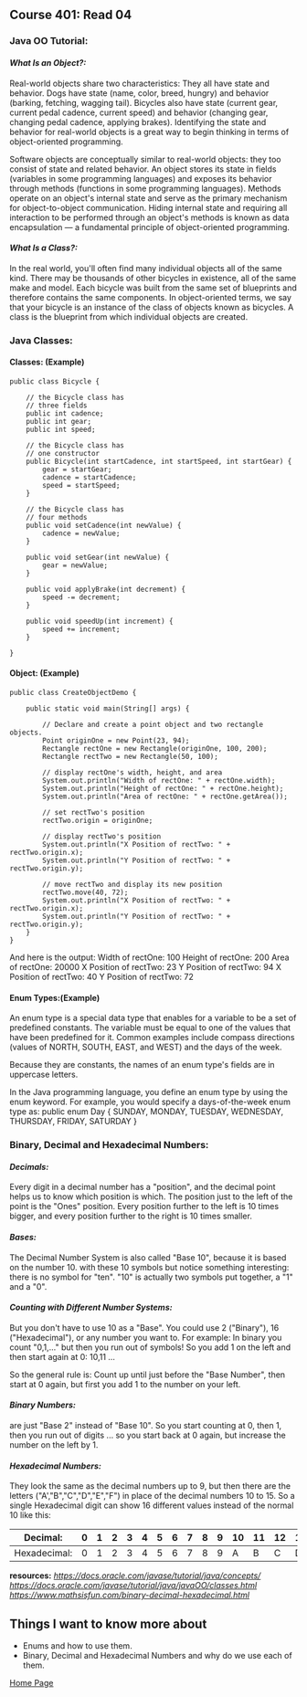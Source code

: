 ## **Course 401: Read 04**


### **Java OO Tutorial:**
#### *What Is an Object?:*
Real-world objects share two characteristics: They all have state and behavior. Dogs have state (name, color, breed, hungry) and behavior (barking, fetching, wagging tail). Bicycles also have state (current gear, current pedal cadence, current speed) and behavior (changing gear, changing pedal cadence, applying brakes). Identifying the state and behavior for real-world objects is a great way to begin thinking in terms of object-oriented programming.

Software objects are conceptually similar to real-world objects: they too consist of state and related behavior. An object stores its state in fields (variables in some programming languages) and exposes its behavior through methods (functions in some programming languages). Methods operate on an object's internal state and serve as the primary mechanism for object-to-object communication. Hiding internal state and requiring all interaction to be performed through an object's methods is known as data encapsulation — a fundamental principle of object-oriented programming.

#### *What Is a Class?:*
In the real world, you'll often find many individual objects all of the same kind. There may be thousands of other bicycles in existence, all of the same make and model. Each bicycle was built from the same set of blueprints and therefore contains the same components. In object-oriented terms, we say that your bicycle is an instance of the class of objects known as bicycles. A class is the blueprint from which individual objects are created.


### **Java Classes:**
#### **Classes: (Example)**
    public class Bicycle {
        
        // the Bicycle class has
        // three fields
        public int cadence;
        public int gear;
        public int speed;
            
        // the Bicycle class has
        // one constructor
        public Bicycle(int startCadence, int startSpeed, int startGear) {
            gear = startGear;
            cadence = startCadence;
            speed = startSpeed;
        }
            
        // the Bicycle class has
        // four methods
        public void setCadence(int newValue) {
            cadence = newValue;
        }
            
        public void setGear(int newValue) {
            gear = newValue;
        }
            
        public void applyBrake(int decrement) {
            speed -= decrement;
        }
            
        public void speedUp(int increment) {
            speed += increment;
        }
            
    }

#### **Object: (Example)**
    public class CreateObjectDemo {

        public static void main(String[] args) {
            
            // Declare and create a point object and two rectangle objects.
            Point originOne = new Point(23, 94);
            Rectangle rectOne = new Rectangle(originOne, 100, 200);
            Rectangle rectTwo = new Rectangle(50, 100);
            
            // display rectOne's width, height, and area
            System.out.println("Width of rectOne: " + rectOne.width);
            System.out.println("Height of rectOne: " + rectOne.height);
            System.out.println("Area of rectOne: " + rectOne.getArea());
            
            // set rectTwo's position
            rectTwo.origin = originOne;
            
            // display rectTwo's position
            System.out.println("X Position of rectTwo: " + rectTwo.origin.x);
            System.out.println("Y Position of rectTwo: " + rectTwo.origin.y);
            
            // move rectTwo and display its new position
            rectTwo.move(40, 72);
            System.out.println("X Position of rectTwo: " + rectTwo.origin.x);
            System.out.println("Y Position of rectTwo: " + rectTwo.origin.y);
        }
    }

And here is the output:
    Width of rectOne: 100
    Height of rectOne: 200
    Area of rectOne: 20000
    X Position of rectTwo: 23
    Y Position of rectTwo: 94
    X Position of rectTwo: 40
    Y Position of rectTwo: 72

#### **Enum Types:(Example)**
An enum type is a special data type that enables for a variable to be a set of predefined constants. The variable must be equal to one of the values that have been predefined for it. Common examples include compass directions (values of NORTH, SOUTH, EAST, and WEST) and the days of the week.

Because they are constants, the names of an enum type's fields are in uppercase letters.

In the Java programming language, you define an enum type by using the enum keyword. For example, you would specify a days-of-the-week enum type as:
    public enum Day {
        SUNDAY, MONDAY, TUESDAY, WEDNESDAY,
        THURSDAY, FRIDAY, SATURDAY 
    }

### **Binary, Decimal and Hexadecimal Numbers:**
#### *Decimals:*
Every digit in a decimal number has a "position", and the decimal point helps us to know which position is which. 
The position just to the left of the point is the "Ones" position. 
Every position further to the left is 10 times bigger, and every position further to the right is 10 times smaller. 

#### *Bases:*
The Decimal Number System is also called "Base 10", because it is based on the number 10. 
with these 10 symbols but notice something interesting: there is no symbol for "ten". "10" is actually two symbols put together, a "1" and a "0".

#### *Counting with Different Number Systems:*
But you don't have to use 10 as a "Base". You could use 2 ("Binary"), 16 ("Hexadecimal"), or any number you want to. For example:
    In binary you count "0,1,..." but then you run out of symbols!
    So you add 1 on the left and then start again at 0: 10,11 ...

So the general rule is:
    Count up until just before the "Base Number", then start at 0 again, but first you add 1 to the number on your left.

#### *Binary Numbers:*
are just "Base 2" instead of "Base 10". So you start counting at 0, then 1, then you run out of digits ... so you start back at 0 again, but increase the number on the left by 1.

#### *Hexadecimal Numbers:*
They look the same as the decimal numbers up to 9, but then there are the letters ("A',"B","C","D","E","F") in place of the decimal numbers 10 to 15.
So a single Hexadecimal digit can show 16 different values instead of the normal 10 like this:

Decimal:|	0|	1|	2|	3|	4|	5|	6|	7|	8|	9|	10|	11|	12|	13|	14|	15
-------------- | -- | -- | -- | -- | -- | -- | -- | -- | -- | -- | -- | -- | -- | -- | -- | -- 
Hexadecimal:|	0|	1|	2|	3|	4|	5|	6|	7|	8|	9|	A|	B|	C|	D|	E|	F




**resources:** 
*https://docs.oracle.com/javase/tutorial/java/concepts/*
*https://docs.oracle.com/javase/tutorial/java/javaOO/classes.html*
*https://www.mathsisfun.com/binary-decimal-hexadecimal.html*



## Things I want to know more about
+ Enums and how to use them.
+ Binary, Decimal and Hexadecimal Numbers and why do we use each of them.



[Home Page](../README.md)

